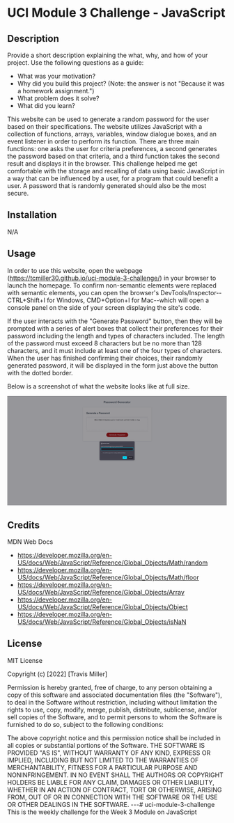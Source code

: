 # UCI Module 3 Challenge - JavaScript

## Description

Provide a short description explaining the what, why, and how of your project. Use the following questions as a guide:

- What was your motivation?
- Why did you build this project? (Note: the answer is not "Because it was a homework assignment.")
- What problem does it solve?
- What did you learn?

This website can be used to generate a random password for the user based on their specifications. The website utilizes JavaScript with a collection of functions, arrays, variables, window dialogue boxes, and an event listener in order to perform its function. There are three main functions: one asks the user for criteria preferences, a second generates the password based on that criteria, and a third function takes the second result and displays it in the browser. This challenge helped me get comfortable with the storage and recalling of data using basic JavaScript in a way that can be influenced by a user, for a program that could benefit a user. A password that is randomly generated should also be the most secure.

## Installation

N/A

## Usage
In order to use this website, open the webpage (https://tcmiller30.github.io/uci-module-3-challenge/) in your browser to launch the homepage. To confirm non-semantic elements were replaced with semantic elements, you can open the browser's DevTools/Inspector--CTRL+Shift+I for Windows, CMD+Option+I for Mac--which will open a console panel on the side of your screen displaying the site's code.

If the user interacts with the "Generate Password" button, then they will be prompted with a series of alert boxes that collect their preferences for their password including the length and types of characters included. The length of the password must exceed 8 characters but be no more than 128 characters, and it must include at least one of the four types of characters. When the user has finished confirming their choices, their randomly generated password, it will be displayed in the form just above the button with the dotted border.

Below is a screenshot of what the website looks like at full size.

![Screenshot of Password Generator](/Assets/Images/uci-module-3-example.png)  

## Credits

MDN Web Docs
  - https://developer.mozilla.org/en-US/docs/Web/JavaScript/Reference/Global_Objects/Math/random
  - https://developer.mozilla.org/en-US/docs/Web/JavaScript/Reference/Global_Objects/Math/floor
  - https://developer.mozilla.org/en-US/docs/Web/JavaScript/Reference/Global_Objects/Array
  - https://developer.mozilla.org/en-US/docs/Web/JavaScript/Reference/Global_Objects/Object
  - https://developer.mozilla.org/en-US/docs/Web/JavaScript/Reference/Global_Objects/isNaN


    

## License

MIT License

Copyright (c) [2022] [Travis Miller]

Permission is hereby granted, free of charge, to any person obtaining a copy of this software and associated documentation files (the "Software"), to deal in the Software without restriction, including without limitation the rights to use, copy, modify, merge, publish, distribute, sublicense, and/or sell copies of the Software, and to permit persons to whom the Software is furnished to do so, subject to the following conditions:

The above copyright notice and this permission notice shall be included in all copies or substantial portions of the Software.
THE SOFTWARE IS PROVIDED "AS IS", WITHOUT WARRANTY OF ANY KIND, EXPRESS OR IMPLIED, INCLUDING BUT NOT LIMITED TO THE WARRANTIES OF MERCHANTABILITY, FITNESS FOR A PARTICULAR PURPOSE AND NONINFRINGEMENT. IN NO EVENT SHALL THE AUTHORS OR COPYRIGHT HOLDERS BE LIABLE FOR ANY CLAIM, DAMAGES OR OTHER LIABILITY, WHETHER IN AN ACTION OF CONTRACT, TORT OR OTHERWISE, ARISING FROM, OUT OF OR IN CONNECTION WITH THE SOFTWARE OR THE USE OR OTHER DEALINGS IN THE SOFTWARE.
---# uci-module-3-challenge
This is the weekly challenge for the Week 3 Module on JavaScript

